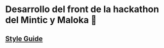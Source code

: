 # Desarrollo del front de la hackathon del Mintic y Maloka 👴

## [Style Guide](https://www.canva.com/design/DAEsWGtWp1s/jCzOn2HHsutiIpGTR6aW6Q/view#28)